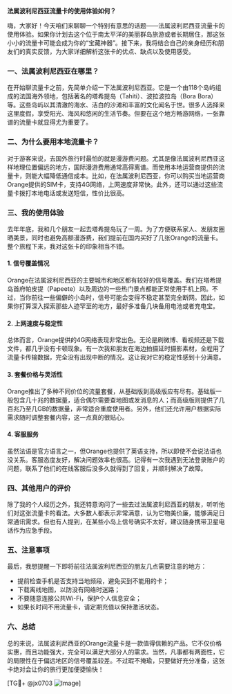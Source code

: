 **法属波利尼西亚流量卡的使用体验如何？**

嗨，大家好！今天咱们来聊聊一个特别有意思的话题——法属波利尼西亚流量卡的使用体验。如果你计划去这个位于南太平洋的美丽群岛旅游或者长期居住，那这张小小的流量卡可能会成为你的“宝藏神器”。接下来，我将结合自己的亲身经历和朋友们的真实反馈，为大家详细解析这张卡的优点、缺点以及使用感受。

### 一、法属波利尼西亚在哪里？
在开始聊流量卡之前，先简单介绍一下法属波利尼西亚。它是一个由118个岛屿组成的法国海外领地，包括著名的塔希提岛（Tahiti）、波拉波拉岛（Bora Bora）等。这些岛屿以其清澈的海水、洁白的沙滩和丰富的文化闻名于世。很多人选择来这里度假，享受阳光、海风和悠闲的生活节奏。但要在这个地方畅游网络，一张靠谱的流量卡就显得尤为重要了。

### 二、为什么要用本地流量卡？
对于游客来说，去国外旅行时最怕的就是漫游费问题。尤其是像法属波利尼西亚这样地理位置偏远的地方，国际漫游费用通常高得离谱。而使用本地运营商提供的流量卡，则能大幅降低通信成本。比如，在法属波利尼西亚，你可以购买当地运营商Orange提供的SIM卡，支持4G网络，上网速度非常快。此外，还可以通过这些流量卡拨打本地电话或发送短信，性价比很高。

### 三、我的使用体验
去年年底，我和几个朋友一起去塔希提岛玩了一周。为了方便联系家人、发朋友圈晒美景，同时也避免高额漫游费，我们提前在国内买好了几张Orange的流量卡。整个旅程下来，我对这张卡的印象相当不错。

#### 1. **信号覆盖情况**
Orange在法属波利尼西亚的主要城市和地区都有较好的信号覆盖。我们在塔希提岛首府帕皮提（Papeete）以及周边的一些热门景点都能正常使用手机上网。不过，当你前往一些偏僻的小岛时，信号可能会变得不稳定甚至完全断网。因此，如果你打算深入探索那些人迹罕至的地方，最好多准备几块备用电池或者充电宝。

#### 2. **上网速度与稳定性**
总体而言，Orange提供的4G网络表现非常出色。无论是刷微博、看视频还是下载文件，都几乎没有卡顿现象。有一次我和朋友在海边拍摄延时摄影素材，全程用了流量卡传输数据，完全没有出现中断的情况。这让我对它的稳定性感到十分满意。

#### 3. **套餐价格与灵活性**
Orange推出了多种不同价位的流量套餐，从基础版到高级版应有尽有。基础版一般包含几十兆的数据量，适合偶尔需要查地图或发消息的人；而高级版则提供了几百兆乃至几GB的数据量，非常适合重度使用者。另外，他们还允许用户根据实际需求随时调整套餐内容，这一点真的很贴心。

#### 4. **客服服务**
虽然法语是官方语言之一，但Orange也提供了英语支持，所以即使不会说法语也没关系。客服态度友好，解决问题效率也很高。记得有一次我遇到无法登录账户的问题，联系了他们的在线客服后没多久就得到了回复，并顺利解决了故障。

### 四、其他用户的评价
除了我的个人经历之外，我还特意询问了一些去过法属波利尼西亚的朋友，听听他们对这张流量卡的看法。大多数人都表示非常满意，认为它物美价廉，能够满足日常通讯需求。但也有人提到，在某些小岛上信号确实不太好，建议随身携带卫星电话作为应急手段。

### 五、注意事项
最后，我想提醒一下即将前往法属波利尼西亚的朋友几点需要注意的地方：
- 提前检查手机是否支持当地频段，避免买到不能用的卡；
- 下载离线地图，以防没有网络时迷路；
- 不要随意连接公共Wi-Fi，保护个人信息安全；
- 如果长时间不用流量卡，请定期充值以保持激活状态。

### 六、总结
总的来说，法属波利尼西亚的Orange流量卡是一款值得信赖的产品。它不仅价格实惠，而且功能强大，完全可以满足大部分人的需求。当然，凡事都有两面性，它的局限性在于偏远地区的信号覆盖较差。不过瑕不掩瑜，只要做好充分准备，这张卡绝对会让你的旅行更加便捷愉快！

[TG💪+ @jx0703 ![Image](https://github.com/user-attachments/assets/dbca1d08-cadb-493c-b0ec-ad6f7a83f270)]